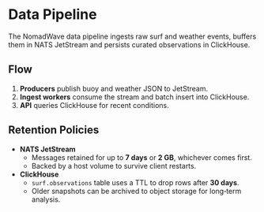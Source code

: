# Data Pipeline

The NomadWave data pipeline ingests raw surf and weather events, buffers them in NATS JetStream and persists curated observations in ClickHouse.

## Flow
1. **Producers** publish buoy and weather JSON to JetStream.
2. **Ingest workers** consume the stream and batch insert into ClickHouse.
3. **API** queries ClickHouse for recent conditions.

## Retention Policies
- **NATS JetStream**
  - Messages retained for up to **7 days** or **2 GB**, whichever comes first.
  - Backed by a host volume to survive client restarts.
- **ClickHouse**
  - `surf.observations` table uses a TTL to drop rows after **30 days**.
  - Older snapshots can be archived to object storage for long‑term analysis.
